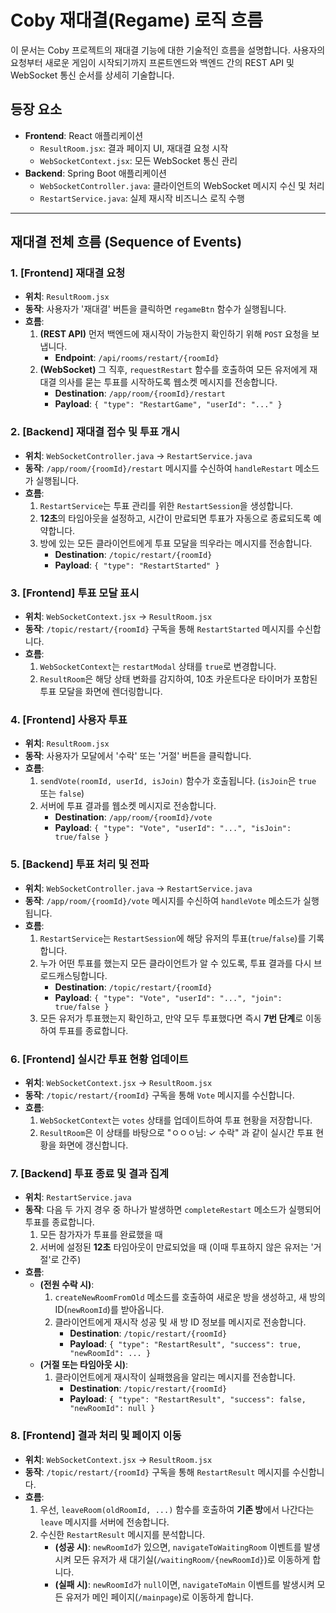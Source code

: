 # Coby 재대결(Regame) 로직 흐름

이 문서는 Coby 프로젝트의 재대결 기능에 대한 기술적인 흐름을 설명합니다. 사용자의 요청부터 새로운 게임이 시작되기까지 프론트엔드와 백엔드 간의 REST API 및 WebSocket 통신 순서를 상세히 기술합니다.

## 등장 요소

-   **Frontend**: React 애플리케이션
    -   `ResultRoom.jsx`: 결과 페이지 UI, 재대결 요청 시작
    -   `WebSocketContext.jsx`: 모든 WebSocket 통신 관리
-   **Backend**: Spring Boot 애플리케이션
    -   `WebSocketController.java`: 클라이언트의 WebSocket 메시지 수신 및 처리
    -   `RestartService.java`: 실제 재시작 비즈니스 로직 수행

---

## 재대결 전체 흐름 (Sequence of Events)

### 1. [Frontend] 재대결 요청

-   **위치**: `ResultRoom.jsx`
-   **동작**: 사용자가 '재대결' 버튼을 클릭하면 `regameBtn` 함수가 실행됩니다.
-   **흐름**:
    1.  **(REST API)** 먼저 백엔드에 재시작이 가능한지 확인하기 위해 `POST` 요청을 보냅니다.
        -   **Endpoint**: `/api/rooms/restart/{roomId}`
    2.  **(WebSocket)** 그 직후, `requestRestart` 함수를 호출하여 모든 유저에게 재대결 의사를 묻는 투표를 시작하도록 웹소켓 메시지를 전송합니다.
        -   **Destination**: `/app/room/{roomId}/restart`
        -   **Payload**: `{ "type": "RestartGame", "userId": "..." }`

### 2. [Backend] 재대결 접수 및 투표 개시

-   **위치**: `WebSocketController.java` -> `RestartService.java`
-   **동작**: `/app/room/{roomId}/restart` 메시지를 수신하여 `handleRestart` 메소드가 실행됩니다.
-   **흐름**:
    1.  `RestartService`는 투표 관리를 위한 `RestartSession`을 생성합니다.
    2.  **12초**의 타임아웃을 설정하고, 시간이 만료되면 투표가 자동으로 종료되도록 예약합니다.
    3.  방에 있는 모든 클라이언트에게 투표 모달을 띄우라는 메시지를 전송합니다.
        -   **Destination**: `/topic/restart/{roomId}`
        -   **Payload**: `{ "type": "RestartStarted" }`

### 3. [Frontend] 투표 모달 표시

-   **위치**: `WebSocketContext.jsx` -> `ResultRoom.jsx`
-   **동작**: `/topic/restart/{roomId}` 구독을 통해 `RestartStarted` 메시지를 수신합니다.
-   **흐름**:
    1.  `WebSocketContext`는 `restartModal` 상태를 `true`로 변경합니다.
    2.  `ResultRoom`은 해당 상태 변화를 감지하여, 10초 카운트다운 타이머가 포함된 투표 모달을 화면에 렌더링합니다.

### 4. [Frontend] 사용자 투표

-   **위치**: `ResultRoom.jsx`
-   **동작**: 사용자가 모달에서 '수락' 또는 '거절' 버튼을 클릭합니다.
-   **흐름**:
    1.  `sendVote(roomId, userId, isJoin)` 함수가 호출됩니다. (`isJoin`은 `true` 또는 `false`)
    2.  서버에 투표 결과를 웹소켓 메시지로 전송합니다.
        -   **Destination**: `/app/room/{roomId}/vote`
        -   **Payload**: `{ "type": "Vote", "userId": "...", "isJoin": true/false }`

### 5. [Backend] 투표 처리 및 전파

-   **위치**: `WebSocketController.java` -> `RestartService.java`
-   **동작**: `/app/room/{roomId}/vote` 메시지를 수신하여 `handleVote` 메소드가 실행됩니다.
-   **흐름**:
    1.  `RestartService`는 `RestartSession`에 해당 유저의 투표(`true`/`false`)를 기록합니다.
    2.  누가 어떤 투표를 했는지 모든 클라이언트가 알 수 있도록, 투표 결과를 다시 브로드캐스팅합니다.
        -   **Destination**: `/topic/restart/{roomId}`
        -   **Payload**: `{ "type": "Vote", "userId": "...", "join": true/false }`
    3.  모든 유저가 투표했는지 확인하고, 만약 모두 투표했다면 즉시 **7번 단계**로 이동하여 투표를 종료합니다.

### 6. [Frontend] 실시간 투표 현황 업데이트

-   **위치**: `WebSocketContext.jsx` -> `ResultRoom.jsx`
-   **동작**: `/topic/restart/{roomId}` 구독을 통해 `Vote` 메시지를 수신합니다.
-   **흐름**:
    1.  `WebSocketContext`는 `votes` 상태를 업데이트하여 투표 현황을 저장합니다.
    2.  `ResultRoom`은 이 상태를 바탕으로 "ㅇㅇㅇ님: ✓ 수락" 과 같이 실시간 투표 현황을 화면에 갱신합니다.

### 7. [Backend] 투표 종료 및 결과 집계

-   **위치**: `RestartService.java`
-   **동작**: 다음 두 가지 경우 중 하나가 발생하면 `completeRestart` 메소드가 실행되어 투표를 종료합니다.
    1.  모든 참가자가 투표를 완료했을 때
    2.  서버에 설정된 **12초** 타임아웃이 만료되었을 때 (이때 투표하지 않은 유저는 '거절'로 간주)
-   **흐름**:
    -   **(전원 수락 시)**:
        1.  `createNewRoomFromOld` 메소드를 호출하여 새로운 방을 생성하고, 새 방의 ID(`newRoomId`)를 받아옵니다.
        2.  클라이언트에게 재시작 성공 및 새 방 ID 정보를 메시지로 전송합니다.
            -   **Destination**: `/topic/restart/{roomId}`
            -   **Payload**: `{ "type": "RestartResult", "success": true, "newRoomId": ... }`
    -   **(거절 또는 타임아웃 시)**:
        1.  클라이언트에게 재시작이 실패했음을 알리는 메시지를 전송합니다.
            -   **Destination**: `/topic/restart/{roomId}`
            -   **Payload**: `{ "type": "RestartResult", "success": false, "newRoomId": null }`

### 8. [Frontend] 결과 처리 및 페이지 이동

-   **위치**: `WebSocketContext.jsx` -> `ResultRoom.jsx`
-   **동작**: `/topic/restart/{roomId}` 구독을 통해 `RestartResult` 메시지를 수신합니다.
-   **흐름**:
    1.  우선, `leaveRoom(oldRoomId, ...)` 함수를 호출하여 **기존 방**에서 나간다는 `leave` 메시지를 서버에 전송합니다.
    2.  수신한 `RestartResult` 메시지를 분석합니다.
        -   **(성공 시)**: `newRoomId`가 있으면, `navigateToWaitingRoom` 이벤트를 발생시켜 모든 유저가 새 대기실(`/waitingRoom/{newRoomId}`)로 이동하게 합니다.
        -   **(실패 시)**: `newRoomId`가 `null`이면, `navigateToMain` 이벤트를 발생시켜 모든 유저가 메인 페이지(`/mainpage`)로 이동하게 합니다.
